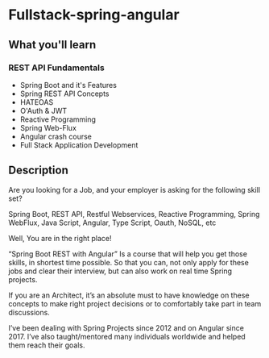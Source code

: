 # Fullstack-spring-angular

## What you'll learn
### REST API Fundamentals
  * Spring Boot and it's Features
  * Spring REST API Concepts
  * HATEOAS
  * O'Auth & JWT
  * Reactive Programming
  * Spring Web-Flux
  * Angular crash course
  * Full Stack Application Development
## Description
Are you looking for a Job, and your employer is asking for the following skill set?

Spring Boot, REST API, Restful Webservices, Reactive Programming, Spring WebFlux, Java Script, Angular, Type Script, Oauth, NoSQL, etc

Well, You are in the right place!

“Spring Boot REST with Angular” Is a course that will help you get those skills, in shortest time possible. So that you can, not only apply for these jobs and clear their interview, but can also work on real time Spring projects.

If you are an Architect, it’s an absolute must to have knowledge on these concepts to make right project decisions or to comfortably take part in team discussions.

I’ve been dealing with Spring Projects since 2012 and on Angular since 2017. I’ve also taught/mentored many individuals worldwide and helped them reach their goals.